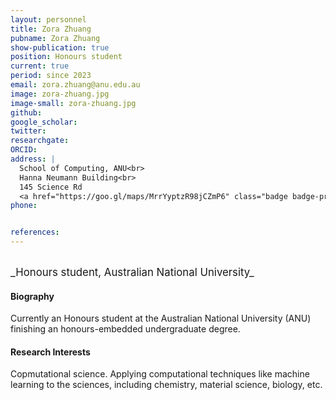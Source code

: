 ```yaml
---
layout: personnel
title: Zora Zhuang
pubname: Zora Zhuang
show-publication: true
position: Honours student
current: true
period: since 2023
email: zora.zhuang@anu.edu.au
image: zora-zhuang.jpg
image-small: zora-zhuang.jpg
github:
google_scholar: 
twitter: 
researchgate: 
ORCID: 
address: |
  School of Computing, ANU<br>
  Hanna Neumann Building<br>
  145 Science Rd
  <a href="https://goo.gl/maps/MrrYyptzR98jCZmP6" class="badge badge-primary"><i class="fa fa-map-marker"></i> map</a><br>
phone: 


references:
---
```

<br>
<big>_Honours student, Australian National University_</big>


#### Biography

Currently an Honours student at the Australian National University (ANU) finishing an honours-embedded undergraduate degree.  

#### Research Interests

Copmutational science. Applying computational techniques like machine learning to the sciences, including chemistry, material science, biology, etc. 


